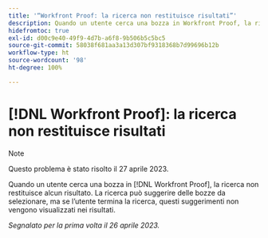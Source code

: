 ```yaml
---
title: '“Workfront Proof: la ricerca non restituisce risultati”'
description: Quando un utente cerca una bozza in Workfront Proof, la ricerca non restituisce alcun risultato. La ricerca può suggerire delle bozze da selezionare, ma se l’utente termina la ricerca, questi suggerimenti non vengono visualizzati nei risultati.
hidefromtoc: true
exl-id: d00c9e40-49f9-4d7b-a6f8-9b506b5c5bc5
source-git-commit: 58038f681aa3a13d307bf9318368b7d99696b12b
workflow-type: ht
source-wordcount: '98'
ht-degree: 100%

---
```


# [!DNL Workfront Proof]: la ricerca non restituisce risultati

>[!NOTE]
>
>Questo problema è stato risolto il 27 aprile 2023.

Quando un utente cerca una bozza in [!DNL Workfront Proof], la ricerca non restituisce alcun risultato. La ricerca può suggerire delle bozze da selezionare, ma se l’utente termina la ricerca, questi suggerimenti non vengono visualizzati nei risultati.

_Segnalato per la prima volta il 26 aprile 2023._

